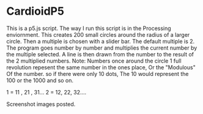 # CardioidP5

This is a p5.js script. The way I run this script is in the Processing enviornment. This creates 200 small circles around the radius of a larger circle. Then a multiple is chosen with a slider bar. The default multiple is 2. The program goes number by number and multiplies the current number by the multiple selected. A line is then drawn from the number to the result of the 2 multiplied numbers. 
Note: Numbers once around the circle 1 full revolution repesent the same number in the ones place, Or the "Modulous" Of the number. so if there were only 10 dots, The 10 would represent the 100 or the 1000 and so on. 

1 = 11 , 21 , 31...
2 = 12, 22, 32....


Screenshot images posted.
